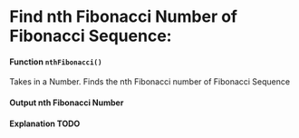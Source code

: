 
#   Find nth Fibonacci Number of Fibonacci Sequence:

####    Function    `nthFibonacci()`

Takes in a Number. Finds the nth Fibonacci number of Fibonacci Sequence


####    Output  nth Fibonacci Number

####    Explanation TODO
